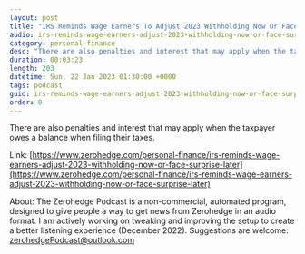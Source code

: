 ```yaml
---
layout: post
title: "IRS Reminds Wage Earners To Adjust 2023 Withholding Now Or Face A Surprise Later"
audio: irs-reminds-wage-earners-adjust-2023-withholding-now-or-face-surprise-later-0
category: personal-finance
desc: "There are also penalties and interest that may apply when the taxpayer owes a balance when filing their taxes."
duration: 00:03:23
length: 203
datetime: Sun, 22 Jan 2023 01:30:00 +0000
tags: podcast
guid: irs-reminds-wage-earners-adjust-2023-withholding-now-or-face-surprise-later-0
order: 0
---
```

There are also penalties and interest that may apply when the taxpayer owes a balance when filing their taxes.

Link: [https://www.zerohedge.com/personal-finance/irs-reminds-wage-earners-adjust-2023-withholding-now-or-face-surprise-later](https://www.zerohedge.com/personal-finance/irs-reminds-wage-earners-adjust-2023-withholding-now-or-face-surprise-later)

About: The Zerohedge Podcast is a non-commercial, automated program, designed to give people a way to get news from Zerohedge in an audio format.  I am actively working on tweaking and improving the setup to create a better listening experience (December 2022).  Suggestions are welcome: [zerohedgePodcast@outlook.com](mailto:zerohedgePodcast@outlook.com)